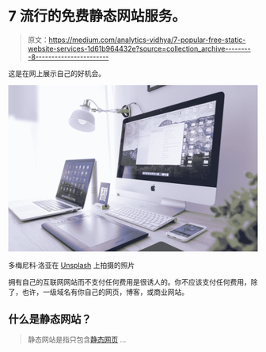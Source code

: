 # 7 流行的免费静态网站服务。

> 原文：<https://medium.com/analytics-vidhya/7-popular-free-static-website-services-1d61b964432e?source=collection_archive---------8----------------------->

这是在网上展示自己的好机会。

![](img/e497bd9cb5ad3f6cd3d8821bfc41f5bb.png)

多梅尼科·洛亚在 [Unsplash](https://unsplash.com?utm_source=medium&utm_medium=referral) 上拍摄的照片

拥有自己的互联网网站而不支付任何费用是很诱人的。你不应该支付任何费用，除了，也许，一级域名有你自己的网页，博客，或商业网站。

## 什么是静态网站？

> 静态网站是指只包含[静态网页](https://en.wikipedia.org/wiki/Static_web_page) …